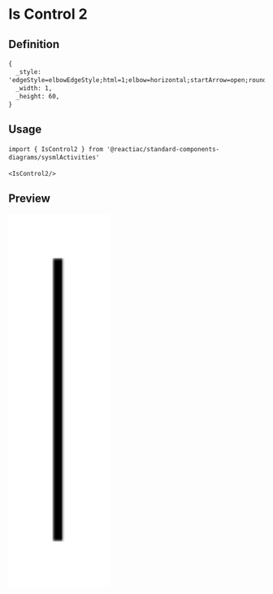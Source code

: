 # Is Control 2

## Definition

```
{
  _style: 'edgeStyle=elbowEdgeStyle;html=1;elbow=horizontal;startArrow=open;rounded=0;endArrow=none;verticalAlign=bottom;exitX=0;exitY=0.5;startSize=12;',
  _width: 1,
  _height: 60,
}
```

## Usage

```
import { IsControl2 } from '@reactiac/standard-components-diagrams/sysmlActivities'

<IsControl2/>
```

## Preview

<img src="./is-control-2.png" width="200"/>
